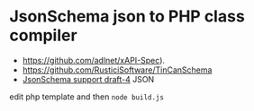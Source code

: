 # JsonSchema json to PHP class compiler

* https://github.com/adlnet/xAPI-Spec).
* https://github.com/RusticiSoftware/TinCanSchema
* [JsonSchema support draft-4](http://www.json-schema.org/implementations.html) JSON

edit php template and then `node build.js`
